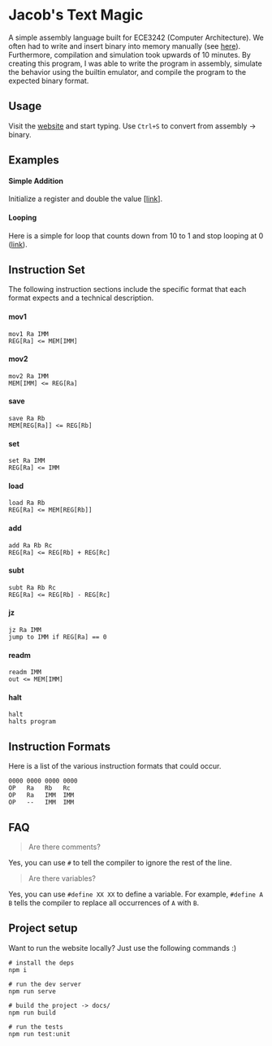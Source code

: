 # Jacob's Text Magic
A simple assembly language built for ECE3242 (Computer Architecture). We often had to write and insert binary into memory manually (see [here](https://github.com/jsmith/set-associative-cache/commit/880d9868ce18cff4e11e5c2b4c03660739c4faa4#diff-6be5ac8b4479b3a22d07d63bb0338fe9)). Furthermore, compilation and simulation took upwards of 10 minutes. By creating this program, I was able to write the program in assembly, simulate the behavior using the builtin emulator, and compile the program to the expected binary format.

## Usage
Visit the [website](https://jacobsmith.me/assembly) and start typing. Use `Ctrl+S` to convert from assembly -> binary.

## Examples
#### Simple Addition
Initialize a register and double the value [[link](https://jacobsmith.me/assembly/#/?text=set%20R1%201%0Aadd%20R1%20R1%20R1%0Ahalt)].

#### Looping
Here is a simple for loop that counts down from 10 to 1 and stop looping at 0 ([link](https://jacobsmith.me/assembly/#/?text=%23define%20ONE%20R0%0A%23define%20COUNT%20R1%0Aset%20ONE%201%0Aset%20COUNT%2010%0A%0Asave%20COUNT%20COUNT%20%23%20store%20COUNT%20in%20address%20COUNT%0Asubt%20COUNT%20COUNT%20ONE%0Ajz%20COUNT%202%0A%0Areadm%200%0Areadm%201%0Areadm%202%0Areadm%203%0Areadm%204%0A%0Ahalt)).


## Instruction Set
The following instruction sections include the specific format that each format expects and a technical description.

#### mov1
```
mov1 Ra IMM
REG[Ra] <= MEM[IMM]
```

#### mov2
```
mov2 Ra IMM
MEM[IMM] <= REG[Ra]
```

#### save
```
save Ra Rb
MEM[REG[Ra]] <= REG[Rb]
```

#### set
```
set Ra IMM
REG[Ra] <= IMM
```

#### load
```
load Ra Rb
REG[Ra] <= MEM[REG[Rb]]
```

#### add
```
add Ra Rb Rc
REG[Ra] <= REG[Rb] + REG[Rc]
```

#### subt
```
subt Ra Rb Rc
REG[Ra] <= REG[Rb] - REG[Rc]
```

#### jz
```
jz Ra IMM
jump to IMM if REG[Ra] == 0
```

#### readm
```
readm IMM
out <= MEM[IMM]
```

#### halt
```
halt
halts program
```


## Instruction Formats
Here is a list of the various instruction formats that could occur.
```
0000 0000 0000 0000
OP   Ra   Rb   Rc
OP   Ra   IMM  IMM
OP   --   IMM  IMM
```

## FAQ
> Are there comments?

Yes, you can use `#` to tell the compiler to ignore the rest of the line.

> Are there variables?

Yes, you can use `#define XX XX` to define a variable. For example, `#define A B` tells the compiler to replace all occurrences of `A` with `B`.

## Project setup
Want to run the website locally? Just use the following commands :)
```
# install the deps
npm i

# run the dev server
npm run serve

# build the project -> docs/
npm run build

# run the tests
npm run test:unit
```
